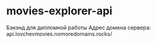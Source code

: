 # movies-explorer-api
Бэкэнд для дипломной работы
Адрес домена сервера:
api.lovchevmovies.nomoredomains.rocks/
